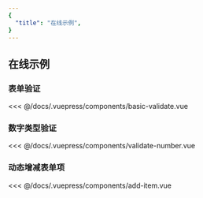 ```yaml
---
{
  "title": "在线示例",
}
---
```


## 在线示例

### 表单验证

<code-contain compName="BasicValidate" link="https://codesandbox.io/s/biaodanyanzheng-er1t1?fontsize=14">  
<<< @/docs/.vuepress/components/basic-validate.vue
</code-contain>

### 数字类型验证

<code-contain compName="ValidateNumber" link="https://codesandbox.io/s/shuzileixingyanzheng-eezhn?fontsize=14">  
<<< @/docs/.vuepress/components/validate-number.vue
</code-contain>

### 动态增减表单项

<code-contain compName="AddItem" link="https://codesandbox.io/s/dongtaizengjianbiaodanxiang-h0ogx?fontsize=14">  
<<< @/docs/.vuepress/components/add-item.vue
</code-contain>




